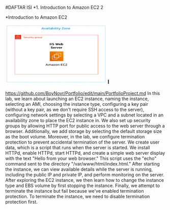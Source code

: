 #DAFTAR ISI
*1. Introduction to Amazon EC2	2
	

























*Introduction to Amazon EC2

 ![EC2](https://github.com/BoyNovr/Static-Asset/blob/main/AMAZONEC2.PNG)
 
 https://github.com/BoyNovr/Portfolio/edit/main/PortfolioProject.md
	In this lab, we learn about launching an EC2 instance, naming the instance, selecting an AMI, choosing the instance type, configuring a key pair (without a key pair, as we don't require SSH access to the server), configuring network settings by selecting a VPC and a subnet located in an availability zone to place the EC2 instance in. We also set up security groups by allowing  HTTP port for public access to the web server through a browser. Additionally, we add storage by selecting the default storage size as the boot volume. Moreover, in the lab, we configure termination protection to prevent accidental termination of the server. We create user data, which is a script that runs when the server is started. We install HTTPd, enable HTTPd, start HTTPd, and create a simple web server display with the text "Hello from your web browser." This script uses the "echo" command sent to the directory "/var/www/html/index.html."
	After starting the instance, we can view available details while the server is running, including the public IP and private IP, and perform monitoring on the server.
	After exploring the EC2 instance, we then learn how to change the instance type and EBS volume by first stopping the instance. Finally, we attempt to terminate the instance but fail because we've enabled termination protection. To terminate the instance, we need to disable termination protection first.




